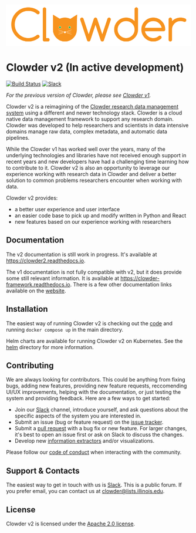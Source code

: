 ![](docs/source/img/logo_full.png) 

# Clowder v2 (In active development)
[![Build Status](https://github.com/clowder-framework/clowder2/actions/workflows/pytest.yml/badge.svg?branch=main)](https://github.com/clowder-framework/clowder2/actions?query=branch%3Amain)
[![Slack](https://img.shields.io/badge/Slack-4A154B?&logo=slack&logoColor=white)](https://join.slack.com/t/clowder-software/shared_invite/zt-4e0vo0sh-YNndJEuLtPGRa7~uIlpcNA)

[//]: # ([![Documentation Status]&#40;https://readthedocs.org/projects/clowder2/badge/?version=latest&#41;]&#40;https://clowder2.readthedocs.io/en/latest/?badge=latest&#41;)

*For the previous version of Clowder, please see [Clowder v1](https://github.com/clowder-framework/clowder).*

Clowder v2 is a reimagining of the [Clowder research data management system](https://clowderframework.org/)
using a different and newer technology stack. Clowder is a cloud native data management framework to support any 
research domain. Clowder was developed to help researchers and scientists in data intensive domains manage raw data, 
complex metadata, and automatic data pipelines.

While the Clowder v1 has worked well over the years, many of the underlying
technologies and libraries have not received enough support in recent years and new developers have had a challenging
time learning how to contribute to it.
Clowder v2 is also an opportunity to leverage our experience working with
research data in Clowder and deliver a better solution to common problems researchers encounter when working with data.

Clowder v2 provides:

- a better user experience and user interface
- an easier code base to pick up and modify written in Python and React
- new features based on our experience working with researchers

## Documentation

The v2 documentation is still work in progress. It's available at https://clowder2.readthedocs.io.

The v1 documentation is not fully compatible with v2, but it does provide some still relevant information.
It is available at https://clowder-framework.readthedocs.io.
There is a few other documentation links available on the [website](https://clowderframework.org/documentation.html). 

## Installation

The easiest way of running Clowder v2 is checking out the [code](https://github.com/clowder-framework/clowder2) 
and running `docker compose up` in the main directory.

Helm charts are available for running Clowder v2 on Kubernetes. See the [helm](https://github.com/clowder-framework/clowder2/tree/main/deployments/kubernetes/charts) directory for more information.

## Contributing

We are always looking for contributors. This could be anything from fixing bugs, adding new features, providing new 
feature requests, reccomending UI/UX improvements, helping with the documentation, or just testing the system and 
providing feedback. Here are a few ways to get started:

- Join our [Slack](https://join.slack.com/t/clowder-software/shared_invite/zt-4e0vo0sh-YNndJEuLtPGRa7~uIlpcNA) 
  channel, introduce yourself, and ask questions about the specific aspects of the system you are interested in.
- Submit an issue (bug or feature request) on the [issue tracker](https://github.com/clowder-framework/clowder2/issues).
- Submit a [pull request](https://github.com/clowder-framework/clowder2/pulls) with a bug fix or new feature. For 
  larger changes, it's best to open an issue first or ask on Slack to discuss the changes.
- Develop new [information extractors](https://github.com/clowder-framework/pyclowder) and/or visualizations.

Please follow our [code of conduct](https://github.com/clowder-framework/clowder/blob/develop/CODE_OF_CONDUCT.md) when 
interacting with the community.

## Support & Contacts

The easiest way to get in touch with us is [Slack](https://join.slack.com/t/clowder-software/shared_invite/zt-4e0vo0sh-YNndJEuLtPGRa7~uIlpcNA).
This is a public forum. If you prefer email, you can contact us at [clowder@lists.illinois.edu](mailto:clowder@lists.illinois.edu). 

## License

Clowder v2 is licensed under the [Apache 2.0 license](https://github.com/clowder-framework/clowder2/blob/main/LICENSE). 
